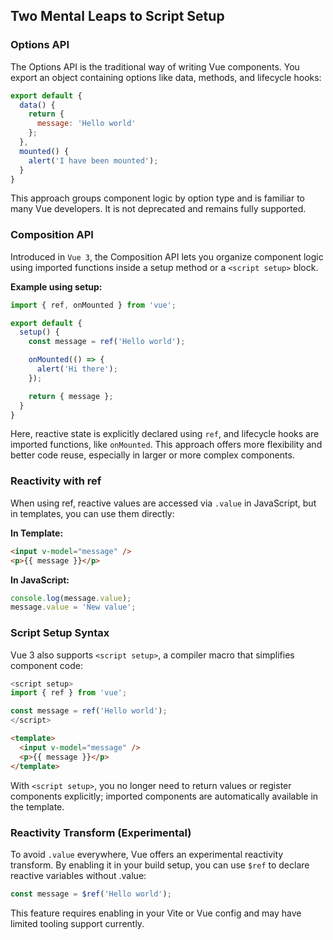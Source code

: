 ## Two Mental Leaps to Script Setup
### Options API
The Options API is the traditional way of writing Vue components. You export an object containing options like data, methods, and lifecycle hooks:

```js
export default {
  data() {
    return {
      message: 'Hello world'
    };
  },
  mounted() {
    alert('I have been mounted');
  }
}
```

This approach groups component logic by option type and is familiar to many Vue developers. It is not deprecated and remains fully supported.

### Composition API
Introduced in `Vue 3`, the Composition API lets you organize component logic using imported functions inside a setup method or a `<script setup>` block.

**Example using setup:**
```js
import { ref, onMounted } from 'vue';

export default {
  setup() {
    const message = ref('Hello world');

    onMounted(() => {
      alert('Hi there');
    });

    return { message };
  }
}
```

Here, reactive state is explicitly declared using `ref`, and lifecycle hooks are imported functions, like `onMounted`. This approach offers more flexibility and better code reuse, especially in larger or more complex components.

### Reactivity with ref
When using ref, reactive values are accessed via `.value` in JavaScript, but in templates, you can use them directly:

**In Template:**
```html
<input v-model="message" />
<p>{{ message }}</p>
```

**In JavaScript:**
```js
console.log(message.value);
message.value = 'New value';
```

### Script Setup Syntax
Vue 3 also supports `<script setup>`, a compiler macro that simplifies component code:

```js
<script setup>
import { ref } from 'vue';

const message = ref('Hello world');
</script>
```
```html
<template>
  <input v-model="message" />
  <p>{{ message }}</p>
</template>
```

With `<script setup>`, you no longer need to return values or register components explicitly; imported components are automatically available in the template.

### Reactivity Transform (Experimental)
To avoid `.value` everywhere, Vue offers an experimental reactivity transform. By enabling it in your build setup, you can use `$ref` to declare reactive variables without .value:

```js
const message = $ref('Hello world');
```
This feature requires enabling in your Vite or Vue config and may have limited tooling support currently.